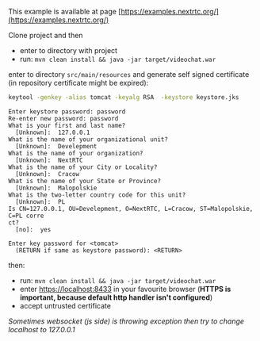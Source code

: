 This example is available at page
[https://examples.nextrtc.org/](https://examples.nextrtc.org/)

Clone project and then
* enter to directory with project
* run: ```mvn clean install && java -jar target/videochat.war```

enter to directory ```src/main/resources```
and generate self signed certificate (in repository certificate might be expired):
```bash
keytool -genkey -alias tomcat -keyalg RSA  -keystore keystore.jks
```

```
Enter keystore password: password
Re-enter new password: password
What is your first and last name?
  [Unknown]:  127.0.0.1
What is the name of your organizational unit?
  [Unknown]:  Develepment
What is the name of your organization?
  [Unknown]:  NextRTC
What is the name of your City or Locality?
  [Unknown]:  Cracow
What is the name of your State or Province?
  [Unknown]:  Malopolskie
What is the two-letter country code for this unit?
  [Unknown]:  PL
Is CN=127.0.0.1, OU=Develepment, O=NextRTC, L=Cracow, ST=Malopolskie, C=PL corre
ct?
  [no]:  yes

Enter key password for <tomcat>
  (RETURN if same as keystore password): <RETURN>
```

then:
* run: ```mvn clean install && java -jar target/videochat.war ```
* enter [https://localhost:8433](https://localhost:8433) in your favourite browser
(**HTTPS is important, because default http handler isn't configured**)
* accept untrusted certificate

_Sometimes websocket (js side) is throwing exception then try to change localhost to 127.0.0.1_
